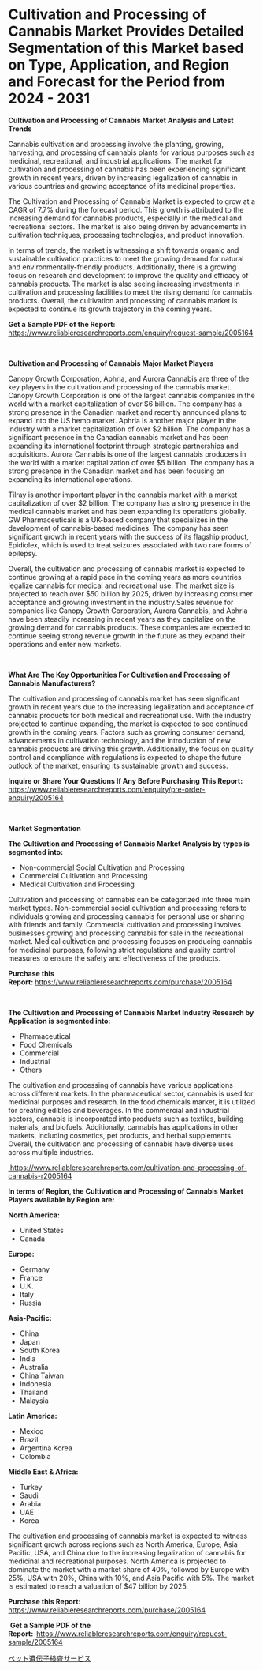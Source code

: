 <p><h1>Cultivation and Processing of Cannabis Market Provides Detailed Segmentation of this Market based on Type, Application, and Region and Forecast for the Period from 2024 - 2031</h1></p><p><strong>Cultivation and Processing of Cannabis Market Analysis and Latest Trends</strong></p>
<p><p>Cannabis cultivation and processing involve the planting, growing, harvesting, and processing of cannabis plants for various purposes such as medicinal, recreational, and industrial applications. The market for cultivation and processing of cannabis has been experiencing significant growth in recent years, driven by increasing legalization of cannabis in various countries and growing acceptance of its medicinal properties. </p><p>The Cultivation and Processing of Cannabis Market is expected to grow at a CAGR of 7.7% during the forecast period. This growth is attributed to the increasing demand for cannabis products, especially in the medical and recreational sectors. The market is also being driven by advancements in cultivation techniques, processing technologies, and product innovation. </p><p>In terms of trends, the market is witnessing a shift towards organic and sustainable cultivation practices to meet the growing demand for natural and environmentally-friendly products. Additionally, there is a growing focus on research and development to improve the quality and efficacy of cannabis products. The market is also seeing increasing investments in cultivation and processing facilities to meet the rising demand for cannabis products. Overall, the cultivation and processing of cannabis market is expected to continue its growth trajectory in the coming years.</p></p>
<p><strong>Get a Sample PDF of the Report:&nbsp;</strong> <a href="https://www.reliableresearchreports.com/enquiry/request-sample/2005164">https://www.reliableresearchreports.com/enquiry/request-sample/2005164</a></p>
<p>&nbsp;</p>
<p><strong>Cultivation and Processing of Cannabis Major Market Players</strong></p>
<p><p>Canopy Growth Corporation, Aphria, and Aurora Cannabis are three of the key players in the cultivation and processing of the cannabis market. Canopy Growth Corporation is one of the largest cannabis companies in the world with a market capitalization of over $6 billion. The company has a strong presence in the Canadian market and recently announced plans to expand into the US hemp market. Aphria is another major player in the industry with a market capitalization of over $2 billion. The company has a significant presence in the Canadian cannabis market and has been expanding its international footprint through strategic partnerships and acquisitions. Aurora Cannabis is one of the largest cannabis producers in the world with a market capitalization of over $5 billion. The company has a strong presence in the Canadian market and has been focusing on expanding its international operations.</p><p>Tilray is another important player in the cannabis market with a market capitalization of over $2 billion. The company has a strong presence in the medical cannabis market and has been expanding its operations globally. GW Pharmaceuticals is a UK-based company that specializes in the development of cannabis-based medicines. The company has seen significant growth in recent years with the success of its flagship product, Epidiolex, which is used to treat seizures associated with two rare forms of epilepsy.</p><p>Overall, the cultivation and processing of cannabis market is expected to continue growing at a rapid pace in the coming years as more countries legalize cannabis for medical and recreational use. The market size is projected to reach over $50 billion by 2025, driven by increasing consumer acceptance and growing investment in the industry.Sales revenue for companies like Canopy Growth Corporation, Aurora Cannabis, and Aphria have been steadily increasing in recent years as they capitalize on the growing demand for cannabis products. These companies are expected to continue seeing strong revenue growth in the future as they expand their operations and enter new markets.</p></p>
<p>&nbsp;</p>
<p><strong>What Are The Key Opportunities For Cultivation and Processing of Cannabis Manufacturers?</strong></p>
<p><p>The cultivation and processing of cannabis market has seen significant growth in recent years due to the increasing legalization and acceptance of cannabis products for both medical and recreational use. With the industry projected to continue expanding, the market is expected to see continued growth in the coming years. Factors such as growing consumer demand, advancements in cultivation technology, and the introduction of new cannabis products are driving this growth. Additionally, the focus on quality control and compliance with regulations is expected to shape the future outlook of the market, ensuring its sustainable growth and success.</p></p>
<p><strong>Inquire or Share Your Questions If Any Before Purchasing This Report:</strong> <a href="https://www.reliableresearchreports.com/enquiry/pre-order-enquiry/2005164">https://www.reliableresearchreports.com/enquiry/pre-order-enquiry/2005164</a></p>
<p>&nbsp;</p>
<p><strong>Market Segmentation</strong></p>
<p><strong>The Cultivation and Processing of Cannabis Market Analysis by types is segmented into:</strong></p>
<p><ul><li>Non-commercial Social Cultivation and Processing</li><li>Commercial Cultivation and Processing</li><li>Medical Cultivation and Processing</li></ul></p>
<p><p>Cultivation and processing of cannabis can be categorized into three main market types. Non-commercial social cultivation and processing refers to individuals growing and processing cannabis for personal use or sharing with friends and family. Commercial cultivation and processing involves businesses growing and processing cannabis for sale in the recreational market. Medical cultivation and processing focuses on producing cannabis for medicinal purposes, following strict regulations and quality control measures to ensure the safety and effectiveness of the products.</p></p>
<p><strong>Purchase this Report:&nbsp;</strong><a href="https://www.reliableresearchreports.com/purchase/2005164">https://www.reliableresearchreports.com/purchase/2005164</a></p>
<p>&nbsp;</p>
<p><strong>The Cultivation and Processing of Cannabis Market Industry Research by Application is segmented into:</strong></p>
<p><ul><li>Pharmaceutical</li><li>Food Chemicals</li><li>Commercial</li><li>Industrial</li><li>Others</li></ul></p>
<p><p>The cultivation and processing of cannabis have various applications across different markets. In the pharmaceutical sector, cannabis is used for medicinal purposes and research. In the food chemicals market, it is utilized for creating edibles and beverages. In the commercial and industrial sectors, cannabis is incorporated into products such as textiles, building materials, and biofuels. Additionally, cannabis has applications in other markets, including cosmetics, pet products, and herbal supplements. Overall, the cultivation and processing of cannabis have diverse uses across multiple industries.</p></p>
<p><a href="https://www.reliableresearchreports.com/cultivation-and-processing-of-cannabis-r2005164">&nbsp;https://www.reliableresearchreports.com/cultivation-and-processing-of-cannabis-r2005164</a></p>
<p><strong>In terms of Region, the Cultivation and Processing of Cannabis Market Players available by Region are:</strong></p>
<p>
    <p> <strong> North America: </strong>
        <ul>
            <li>United States</li>
            <li>Canada</li>
        </ul>
        </p> 
    <p> <strong> Europe: </strong>
        <ul>
            <li>Germany</li>
            <li>France</li>
            <li>U.K.</li>
            <li>Italy</li>
            <li>Russia</li>
        </ul>
        </p> 
    <p> <strong> Asia-Pacific: </strong>
        <ul>
            <li>China</li>
            <li>Japan</li>
            <li>South Korea</li>
            <li>India</li>
            <li>Australia</li>
            <li>China Taiwan</li>
            <li>Indonesia</li>
            <li>Thailand</li>
            <li>Malaysia</li>
        </ul>
        </p> 
    <p> <strong> Latin America: </strong>
        <ul>
            <li>Mexico</li>
            <li>Brazil</li>
            <li>Argentina Korea</li>
            <li>Colombia</li>
        </ul>
        </p> 
    <p> <strong> Middle East & Africa: </strong>
        <ul>
            <li>Turkey</li>
            <li>Saudi</li>
            <li>Arabia</li>
            <li>UAE</li>
            <li>Korea</li>
        </ul>
    </p>
    </p>
<p><p>The cultivation and processing of cannabis market is expected to witness significant growth across regions such as North America, Europe, Asia Pacific, USA, and China due to the increasing legalization of cannabis for medicinal and recreational purposes. North America is projected to dominate the market with a market share of 40%, followed by Europe with 25%, USA with 20%, China with 10%, and Asia Pacific with 5%. The market is estimated to reach a valuation of $47 billion by 2025.</p></p>
<p><strong>Purchase this Report: </strong><a href="https://www.reliableresearchreports.com/purchase/2005164">https://www.reliableresearchreports.com/purchase/2005164</a></p>
<p>&nbsp;<strong>Get a Sample PDF of the Report:&nbsp;&nbsp;</strong><a href="https://www.reliableresearchreports.com/enquiry/request-sample/2005164">https://www.reliableresearchreports.com/enquiry/request-sample/2005164</a></p>
<p><strong></strong></p>
<p><p><a href="https://github.com/LizaHeller2023/Market-Research-Report-List-1/blob/main/9927607116916.md">ペット遺伝子検査サービス</a></p></p>